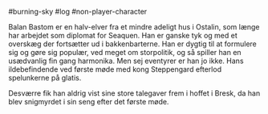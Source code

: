 #burning-sky #log #non-player-character

Balan Bastom er en halv-elver fra et mindre adeligt hus i Ostalin, som længe har arbejdet som diplomat for Seaquen. Han er ganske tyk og med et overskæg der fortsætter ud i bakkenbarterne. Han er dygtig til at formulere sig og gøre sig populær, ved meget om storpolitik, og så spiller han en usædvanlig fin gang harmonika. Men sej eventyrer er han jo ikke. Hans ildebefindende ved første møde med kong Steppengard efterlod spelunkerne på glatis.
Desværre fik han aldrig vist sine store talegaver frem i hoffet i Bresk, da han blev snigmyrdet i sin seng efter det første møde.
